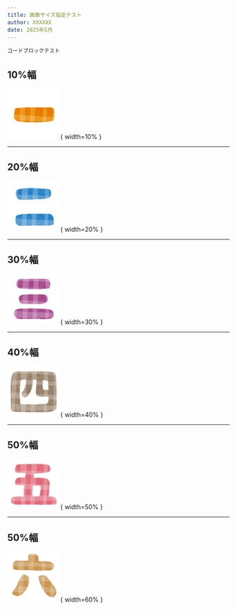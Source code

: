 ```yaml
---
title: 画像サイズ指定テスト
author: XXXXXX
date: 2025年5月
---
```


```txt
コードブロックテスト
```

## 10%幅

![](img/img1.png){ width=10% }  

***

## 20%幅

![](img/img2.png){ width=20% }  

***
## 30%幅

![](img/img3.png){ width=30% }  

***
## 40%幅

![](img/img4.png){ width=40% }  

***
## 50%幅

![](img/img5.png){ width=50% }  

***
## 50%幅

![](img/img6.png){ width=60% }  

